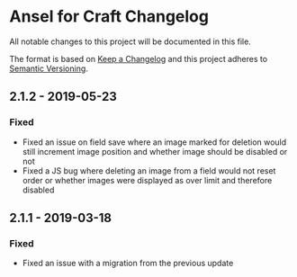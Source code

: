 # Ansel for Craft Changelog

All notable changes to this project will be documented in this file.

The format is based on [Keep a Changelog](http://keepachangelog.com/en/1.0.0/)
and this project adheres to [Semantic Versioning](http://semver.org/spec/v2.0.0.html).

## 2.1.2 - 2019-05-23
### Fixed
- Fixed an issue on field save where an image marked for deletion would still increment image position and whether image should be disabled or not
- Fixed a JS bug where deleting an image from a field would not reset order or whether images were displayed as over limit and therefore disabled

## 2.1.1 - 2019-03-18
### Fixed
- Fixed an issue with a migration from the previous update
